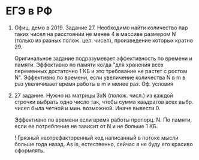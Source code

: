 # ЕГЭ в РФ

1. Офиц. демо в 2019. Задание 27. Необходимо найти количество пар таких чисел на расстоянии не менее 4 в массиве размером N (только из разных полож. цел. чисел), произведение которых кратно 29.

    Оригинальное задание подразумевает эффективность по времени и памяти. Эффективно по памяти когда "для хранения всех переменных достаточно 1 КБ и это требование не растет с ростом N". Эффективно по времени, если увеличение количества N в m в раз увеличивает время работы в m и менее раз. 
    Оф. условия 

2. 27 задание. Нужно из матрицы 3xN (полож. числ.) из каждой строчки выбрать одно число так, чтобы сумма квадратов всех выбр. чисел была четной и мин. возможной. Иначе вывести 0. 
    
    Эффективно по времени если время работы пропорц. N. По памяти, если ее потребление не зависит от N и не больше 1 КБ.
    
    ! Грязный неотрефакторенный код написанный в потоке мысли больше года назад. As is, естественно, сейчас я не буду его красиво оформлять.
